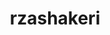 ---
title: rzashakeri
github: https://github.com/rzashakeri
mode: dark
transition: 3s
archetype:
  - Little Bit of Everything
---